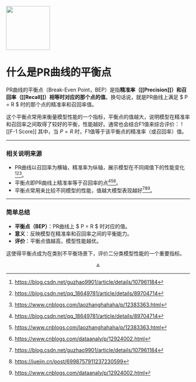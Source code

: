 <img src="https://r2cdn.perplexity.ai/pplx-full-logo-primary-dark%402x.png" class="logo" width="120"/>

# 什么是PR曲线的平衡点

PR曲线的平衡点（Break-Even Point，BEP）是指**精准率（[[Precision]]）和召回率（[[Recall]]）相等时对应的那个点的值**。换句话说，就是PR曲线上满足 \$ P = R \$ 时的那个点的精准率和召回率值。

这个平衡点常用来衡量模型性能的一个指标，平衡点的值越大，说明模型在精准率和召回率之间取得了较好的平衡，性能越好。通常也会结合F1值来综合评价：
![[F-1 Score]]
其中，当 $P = R$ 时，F1值等于该平衡点的精准率（或召回率）值。

---

### 相关说明来源

- PR曲线以召回率为横轴，精准率为纵轴，展示模型在不同阈值下的性能变化[^1][^2][^3]。
- 平衡点即PR曲线上精准率等于召回率的点[^2][^3][^6]。
- 平衡点常用来比较不同模型的性能，值越大模型表现越好[^1][^5][^6]。

---

### 简单总结

- **平衡点（BEP）**：PR曲线上 \$ P = R \$ 时对应的值。
- **意义**：反映模型在精准率和召回率之间的平衡能力。
- **评价**：平衡点值越高，模型性能越优。

这使得平衡点成为在类别不平衡场景下，评价二分类模型性能的一个重要指标。

<div style="text-align: center">⁂</div>

[^1]: https://blog.csdn.net/guzhao9901/article/details/107961184

[^2]: https://blog.csdn.net/qq_18649781/article/details/89704714

[^3]: https://www.cnblogs.com/laozhanghahaha/p/12383363.html

[^4]: https://wcfrank.github.io/2020/02/15/ROC_PR/

[^5]: https://juejin.cn/post/6998757911237230599

[^6]: https://www.cnblogs.com/dataanaly/p/12924002.html

[^7]: https://imgtec.eetrend.com/blog/2020/100050283.html

[^8]: https://zgcr.gitlab.io/2019/03/06/zhun-que-lu-jing-que-lu-zhao-hui-lu-p-r-qu-xian/

